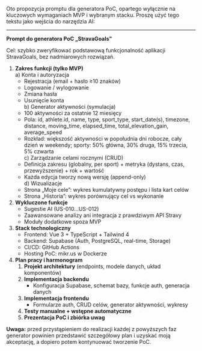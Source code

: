 Oto propozycja promptu dla generatora PoC, opartego wyłącznie na kluczowych wymaganiach MVP i wybranym stacku. Proszę użyć tego tekstu jako wejścia do narzędzia AI:

---
**Prompt do generatora PoC „StravaGoals”**

Cel: szybko zweryfikować podstawową funkcjonalność aplikacji StravaGoals, bez nadmiarowych rozwiązań.

1. **Zakres funkcji (tylko MVP)**  
   a) Konta i autoryzacja  
      - Rejestracja (email + hasło ≥10 znaków)  
      - Logowanie / wylogowanie  
      - Zmiana hasła  
      - Usunięcie konta  
   b) Generator aktywności (symulacja)  
      - 100 aktywności za ostatnie 12 miesięcy  
      - Pola: id, athlete.id, name, type, sport_type, start_date(s), timezone, distance, moving_time, elapsed_time, total_elevation_gain, average_speed  
      - Rozkład: większość aktywności w popołudnia dni robocze, cały dzień w weekendy; sporty: 50% główna, 30% druga, 15% trzecia, 5% czwarta  
   c) Zarządzanie celami rocznymi (CRUD)  
      - Definicja zakresu (globalny, per sport) + metryka (dystans, czas, przewyższenie) + rok + wartość  
      - Każda edycja tworzy nową wersję (append-only)  
   d) Wizualizacje  
      - Strona „Moje cele”: wykres kumulatywny postępu i lista kart celów  
      - Strona „Historia”: wykres porównujący cel vs wykonanie  
2. **Wykluczone funkcje**  
   - Sugestie AI (US-010…US-012)  
   - Zaawansowane analizy ani integracja z prawdziwym API Stravy  
   - Moduły dodatkowe spoza MVP  
3. **Stack technologiczny**  
   - Frontend: Vue 3 + TypeScript + Tailwind 4  
   - Backend: Supabase (Auth, PostgreSQL, real-time, Storage)  
   - CI/CD: GitHub Actions  
   - Hosting PoC: mikr.us w Dockerze  
4. **Plan pracy i harmonogram**  
   1) **Projekt architektury** (endpoints, modele danych, układ komponentów)  
   2) **Implementacja backendu**  
      - Konfiguracja Supabase, schemat bazy, funkcje auth, generacja danych  
   3) **Implementacja frontendu**  
      - Formularze auth, CRUD celów, generator aktywności, wykresy  
   4) **Testy manualne + wstępne automatyczne**  
   5) **Prezentacja PoC i zbiórka uwag**  

**Uwaga:** przed przystąpieniem do realizacji każdej z powyższych faz generator powinien przedstawić szczegółowy plan i uzyskać moją akceptację, a dopiero potem kontynuować tworzenie PoC.